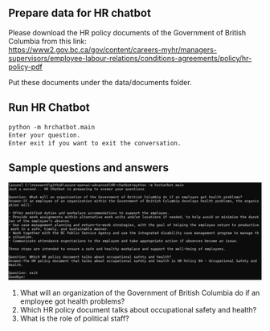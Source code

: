 ## Prepare data for HR chatbot
Please download the HR policy documents of the Government of British Columbia from this link:  
https://www2.gov.bc.ca/gov/content/careers-myhr/managers-supervisors/employee-labour-relations/conditions-agreements/policy/hr-policy-pdf

Put these documents under the data/documents folder.

## Run HR Chatbot
```
python -m hrchatbot.main
Enter your question.
Enter exit if you want to exit the conversation.
```

## Sample questions and answers
![Sample questions and answers](sample.png)  
1. What will an organization of the Government of British Columbia do if an employee got health problems?  
2. Which HR policy document talks about occupational safety and health?
3. What is the role of political staff?


